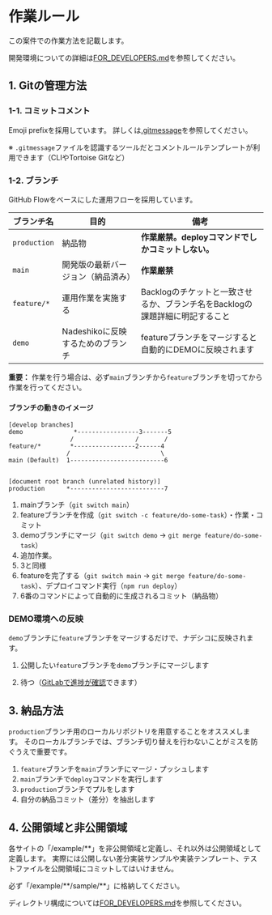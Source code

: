 # 作業ルール

この案件での作業方法を記載します。

開発環境についての詳細は[FOR_DEVELOPERS.md](./FOR_DEVELOPERS.md)を参照してください。

## 1. Gitの管理方法

### 1-1. コミットコメント

Emoji prefixを採用しています。
詳しくは[.gitmessage](./.gitmessage)を参照してください。

※ `.gitmessage`ファイルを認識するツールだとコメントルールテンプレートが利用できます（CLIやTortoise Gitなど）

### 1-2. ブランチ

GitHub Flowをベースにした運用フローを採用しています。

|ブランチ名|目的|備考|
|---|---|---|
|`production`|納品物|**作業厳禁。deployコマンドでしかコミットしない。**|
|`main`|開発版の最新バージョン（納品済み）|**作業厳禁**|
|`feature/*`|運用作業を実施する|Backlogのチケットと一致させるか、ブランチ名をBacklogの課題詳細に明記すること|
|`demo`|Nadeshikoに反映するためのブランチ|featureブランチをマージすると自動的にDEMOに反映されます|

**重要：** 作業を行う場合は、必ず`main`ブランチから`feature`ブランチを切ってから作業を行ってください。

#### ブランチの動きのイメージ

```
[develop branches]
demo              *-----------------3-------5
                 /                 /       /
feature/*        *-----------------2------4
                /                         \
main (Default)  1--------------------------6


[document root branch (unrelated history)]
production      *--------------------------7
```

1. mainブランチ（`git switch main`）
2. featureブランチを作成（`git switch -c feature/do-some-task`）・作業・コミット
3. demoブランチにマージ（`git switch demo` → `git merge feature/do-some-task`）
4. 追加作業。
5. 3と同様
6. featureを完了する（`git switch main` → `git merge feature/do-some-task`）、デプロイコマンド実行（`npm run deploy`）
7. 6番のコマンドによって自動的に生成されるコミット（納品物）

### DEMO環境への反映

`demo`ブランチに`feature`ブランチをマージするだけで、ナデシコに反映されます。

1. 公開したい`feature`ブランチを`demo`ブランチにマージします
<!-- TODO: パス変更 -->
2. 待つ（[GitLabで進捗が確認](/pipelines)できます）

## 3. 納品方法

`production`ブランチ用のローカルリポジトリを用意することをオススメします。
そのローカルブランチでは、ブランチ切り替えを行わないことがミスを防ぐうえで重要です。

1. `feature`ブランチを`main`ブランチにマージ・プッシュします
2. `main`ブランチで`deploy`コマンドを実行します
3. `production`ブランチでプルをします
4. 自分の納品コミット（差分）を抽出します

## 4. 公開領域と非公開領域

各サイトの「/example/**」を非公開領域と定義し、それ以外は公開領域として定義します。
実際には公開しない差分実装サンプルや実装テンプレート、テストファイルを公開領域にコミットしてはいけません。

必ず「/example/\*\*/sample/\*\*」に格納してください。

ディレクトリ構成については[FOR_DEVELOPERS.md](./FOR_DEVELOPERS.md)を参照してください。
